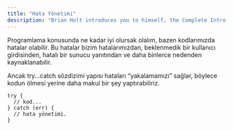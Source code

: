 ```yaml
---
title: "Hata Yönetimi"
description: "Brian Holt introduces you to himself, the Complete Intro to React version 6, and what you can expect to learn"
---
```


Programlama konusunda ne kadar iyi olursak olalım, bazen kodlarımızda hatalar olabilir. Bu hatalar bizim hatalarımızdan, beklenmedik bir kullanıcı girdisinden, hatalı bir sunucu yanıtından ve daha binlerce nedenden kaynaklanabilir.

Ancak try…catch sözdizimi yapısı hataları “yakalamamızı” sağlar, böylece kodun ölmesi yerine daha makul bir şey yaptırabiliriz.

```
try {
  // kod...
} catch (err) {
  // hata yönetimi.
}
```
